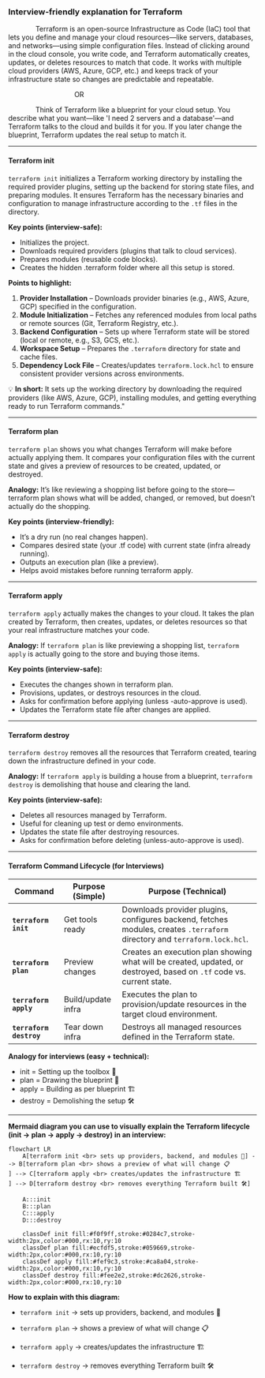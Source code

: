 ### Interview-friendly explanation for Terraform

&nbsp; &nbsp; &nbsp; &nbsp; &nbsp; &nbsp; &nbsp; Terraform is an open-source Infrastructure as Code (IaC) tool that lets you define and manage your cloud resources—like servers, databases, and networks—using simple configuration files. Instead of clicking around in the cloud console, you write code, and Terraform automatically creates, updates, or deletes resources to match that code. It works with multiple cloud providers (AWS, Azure, GCP, etc.) and keeps track of your infrastructure state so changes are predictable and repeatable.

&nbsp; &nbsp; &nbsp; &nbsp; &nbsp; &nbsp; &nbsp; &nbsp; &nbsp; &nbsp; &nbsp; &nbsp; &nbsp; &nbsp; &nbsp; &nbsp; &nbsp; OR

&nbsp; &nbsp; &nbsp; &nbsp; &nbsp; &nbsp; &nbsp; Think of Terraform like a blueprint for your cloud setup. You describe what you want—like 'I need 2 servers and a database'—and Terraform talks to the cloud and builds it for you. If you later change the blueprint, Terraform updates the real setup to match it.

---

#### Terraform init

`terraform init` initializes a Terraform working directory by installing the required provider plugins, setting up the backend for storing state files, and preparing modules. It ensures Terraform has the necessary binaries and configuration to manage infrastructure according to the `.tf` files in the directory.

**Key points (interview-safe):**

- Initializes the project.
- Downloads required providers (plugins that talk to cloud services).
- Prepares modules (reusable code blocks).
- Creates the hidden .terraform folder where all this setup is stored.

**Points to highlight:**

1. **Provider Installation** – Downloads provider binaries (e.g., AWS, Azure, GCP) specified in the configuration.
2. **Module Initialization** – Fetches any referenced modules from local paths or remote sources (Git, Terraform Registry, etc.).
3. **Backend Configuration** – Sets up where Terraform state will be stored (local or remote, e.g., S3, GCS, etc.).
4. **Workspace Setup** – Prepares the `.terraform` directory for state and cache files.
5. **Dependency Lock File** – Creates/updates `terraform.lock.hcl` to ensure consistent provider versions across environments.

💡 **In short:** It sets up the working directory by downloading the required providers (like AWS, Azure, GCP), installing modules, and getting everything ready to run Terraform commands."

---

#### Terraform plan

`terraform plan` shows you what changes Terraform will make before actually applying them. It compares your configuration files with the current state and gives a preview of resources to be created, updated, or destroyed.

**Analogy:**
It’s like reviewing a shopping list before going to the store—terraform plan shows what will be added, changed, or removed, but doesn’t actually do the shopping.

**Key points (interview-friendly):**

- It’s a dry run (no real changes happen).
- Compares desired state (your .tf code) with current state (infra already running).
- Outputs an execution plan (like a preview).
- Helps avoid mistakes before running terraform apply.

---

#### Terraform apply

`terraform apply` actually makes the changes to your cloud. It takes the plan created by Terraform, then creates, updates, or deletes resources so that your real infrastructure matches your code.

**Analogy:**
If `terraform plan` is like previewing a shopping list, `terraform apply` is actually going to the store and buying those items.

**Key points (interview-safe):**

- Executes the changes shown in terraform plan.
- Provisions, updates, or destroys resources in the cloud.
- Asks for confirmation before applying (unless -auto-approve is used).
- Updates the Terraform state file after changes are applied.

---

#### Terraform destroy

`terraform destroy` removes all the resources that Terraform created, tearing down the infrastructure defined in your code.

**Analogy:**
If `terraform apply` is building a house from a blueprint, `terraform destroy` is demolishing that house and clearing the land.

**Key points (interview-safe):**

- Deletes all resources managed by Terraform.
- Useful for cleaning up test or demo environments.
- Updates the state file after destroying resources.
- Asks for confirmation before deleting (unless-auto-approve is used).

---

#### Terraform Command Lifecycle (for Interviews)

| Command                 | Purpose (Simple)   | Purpose (Technical)                                                                                                       |
| ----------------------- | ------------------ | ------------------------------------------------------------------------------------------------------------------------- |
| **`terraform init`**    | Get tools ready    | Downloads provider plugins, configures backend, fetches modules, creates `.terraform` directory and `terraform.lock.hcl`. |
| **`terraform plan`**    | Preview changes    | Creates an execution plan showing what will be created, updated, or destroyed, based on `.tf` code vs. current state.     |
| **`terraform apply`**   | Build/update infra | Executes the plan to provision/update resources in the target cloud environment.                                          |
| **`terraform destroy`** | Tear down infra    | Destroys all managed resources defined in the Terraform state.                                                            |

**Analogy for interviews (easy + technical):**

- init = Setting up the toolbox 🧰
- plan = Drawing the blueprint 📐
- apply = Building as per blueprint 🏗️
- destroy = Demolishing the setup 🛠️

---

**Mermaid diagram you can use to visually explain the Terraform lifecycle (init → plan → apply → destroy) in an interview:**

```mermaid
flowchart LR
    A[terraform init <br> sets up providers, backend, and modules 🧰] --> B[terraform plan <br> shows a preview of what will change 📋
] --> C[terraform apply <br> creates/updates the infrastructure 🏗️
] --> D[terraform destroy <br> removes everything Terraform built 🛠️]

    A:::init
    B:::plan
    C:::apply
    D:::destroy

    classDef init fill:#f0f9ff,stroke:#0284c7,stroke-width:2px,color:#000,rx:10,ry:10
    classDef plan fill:#ecfdf5,stroke:#059669,stroke-width:2px,color:#000,rx:10,ry:10
    classDef apply fill:#fef9c3,stroke:#ca8a04,stroke-width:2px,color:#000,rx:10,ry:10
    classDef destroy fill:#fee2e2,stroke:#dc2626,stroke-width:2px,color:#000,rx:10,ry:10
```

**How to explain with this diagram:**

- `terraform init` → sets up providers, backend, and modules 🧰

- `terraform plan` → shows a preview of what will change 📋

- `terraform apply` → creates/updates the infrastructure 🏗️

- `terraform destroy` → removes everything Terraform built 🛠️
